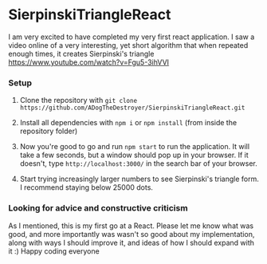 # SierpinskiTriangleReact
I am very excited to have completed my very first react application. I saw a video online of a very interesting, yet short algorithm that when repeated enough times, it creates Sierpinski's triangle https://www.youtube.com/watch?v=Fgu5-3ihVVI

### Setup
1. Clone the repository with ```git clone https://github.com/ADogTheDestroyer/SierpinskiTriangleReact.git```

2. Install all dependencies with ```npm i``` or ```npm install``` (from inside the repository folder)

3. Now you're good to go and run ```npm start``` to run the application. It will take a few seconds, but a window should pop up in your browser. If it doesn't, type ```http://localhost:3000/``` in the search bar of your browser.

4. Start trying increasingly larger numbers to see Sierpinski's triangle form. I recommend staying below 25000 dots.

### Looking for advice and constructive criticism
As I mentioned, this is my first go at a React. Please let me know what was good, and more importantly was wasn't so good about my implementation, along with ways I should improve it, and ideas of how I should expand with it :) Happy coding everyone
